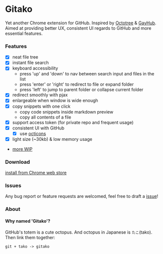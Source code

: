 # Gitako

Yet another Chrome extension for GitHub. Inspired by [Octotree](https://github.com/buunguyen/octotree) & [GayHub](https://github.com/jawil/GayHub). Aimed at providing better UX, consistent UI regards to GitHub and more essential features.

### Features

- [x] neat file tree
- [x] instant file search
- [x] keyboard accessibility
  - press 'up' and 'down' to nav between search input and files in the list
  - press 'enter' or 'right' to redirect to file or expand folder
  - press 'left' to jump to parent folder or collapse current folder
- [x] redirect smoothly with pjax
- [x] enlargeable when window is wide enough
- [x] copy snippets with one click
  - copy code snippets inside markdown preview
  - copy all contents of a file
- [x] support access token (for private repo and frequent usage)
- [x] consistent UI with GitHub
  - [x] use [octicons](https://octicons.github.com)
- [x] light size (~30kb) & low memory usage
- [more WIP](https://github.com/EnixCoda/Gitako/projects/1)

### Download

[install from Chrome web store](https://chrome.google.com/webstore/detail/gitako/giljefjcheohhamkjphiebfjnlphnokk)

### Issues

Any bug report or feature requests are welcomed, feel free to draft a [issue](https://github.com/EnixCoda/Gitako/issues/)!

### About

#### Why named 'Gitako'?
GitHub's totem is a cute octopus. And octopus in Japanese is `たこ`(tako).
Then link them together:

    git + tako -> gitako
